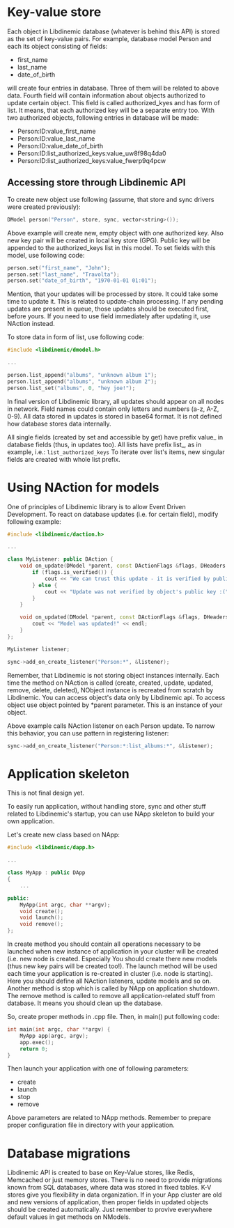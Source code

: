 Key-value store
===============

Each object in Libdinemic database (whatever is behind this API) is stored as the
set of key-value pairs. For example, database model Person and each its object
consisting of fields:
 - first_name
 - last_name
 - date_of_birth

will create four entries in database. Three of them will be related to above
data. Fourth field will contain information about objects authorized to update
certain object. This field is called authorized_kyes and has form of list. It
means, that each authorized key will be a separate entry too. With two
authorized objects, following entries in database will be made:
  - Person:ID:value_first_name
  - Person:ID:value_last_name
  - Person:ID:value_date_of_birth
  - Person:ID:list_authorized_keys:value_uw8f98q4da0
  - Person:ID:list_authorized_keys:value_fwerp9q4pcw


Accessing store through Libdinemic API
--------------------------------
To create new object use following (assume, that store and sync drivers were
created previously):
```C++
DModel person("Person", store, sync, vector<string>());
```
Above example will create new, empty object with one authorized key. Also new
key pair will be created in local key store (GPG). Public key will be appended
to the authorized_keys list in this model. To set fields with this model, use
following code:
```C++
person.set("first_name", "John");
person.set("last_name", "Travolta");
person.set("date_of_birth", "1970-01-01 01:01");
```

Mention, that your updates will be processed by store. It could take some time
to update it. This is related to update-chain processing. If any pending
updates are present in queue, those updates should be executed first, before
yours. If you need to use field immediately after updating it, use NAction
instead.

To store data in form of list, use following code:
```C++
#include <libdinemic/dmodel.h>

...

person.list_append("albums", "unknown album 1");
person.list_append("albums", "unknown album 2");
person.list_set("albums", 0, "hey joe!");
```

In final version of Libdinemic library, all updates should appear on all nodes in
network. Field names could contain only letters and numbers (a-z, A-Z, 0-9).
All data stored in updates is stored in base64 format. It is not defined how
database stores data internally.

All single fields (created by set and accessible by get) have prefix value_ in
database fields (thus, in updates too). All lists have prefix list_, as in
example, i.e.:
``` list_authorized_keys ```
To iterate over list's items, new singular fields are created with whole list
prefix.

Using NAction for models
========================
One of principles of Libdinemic library is to allow Event Driven Development. To
react on database updates (i.e. for certain field), modify following example:
```C++
#include <libdinemic/daction.h>

...

class MyListener: public DAction {
    void on_update(DModel *parent, const DActionFlags &flags, DHeaders &headers, const string &key, const string &old_value, const string &new_value) {
        if (flags.is_verified()) {
            cout << "We can trust this update - it is verified by public key!" << endl;
        } else {
            cout << "Update was not verified by object's public key :(" << endl;
        }
    }

    void on_updated(DModel *parent, const DActionFlags &flags, DHeaders &headers, const string &key, const string &old_value, const string &new_value) {
        cout << "Model was updated!" << endl;
    }
};

MyListener listener;

sync->add_on_create_listener("Person:*", &listener);
```

Remember, that Libdinemic is not storing object instances internally. Each time the
method on NAction is called (create, created, update, updated, remove, delete,
deleted), NObject instance is recreated from scratch by Libdinemic. You can access
object's data only by Libdinemic api. To access object use object pointed by *parent
parameter. This is an instance of your object.

Above example calls NAction listener on each Person update. To narrow this
behavior, you can use pattern in registering listener:
```C++
sync->add_on_create_listener("Person:*:list_albums:*", &listener);
```

Application skeleton
====================
This is not final design yet.

To easily run application, without handling store, sync and other stuff related
to Libdinemic's startup, you can use NApp skeleton to build your own application.

Let's create new class based on NApp:
```C++
#include <libdinemic/dapp.h>

...

class MyApp : public DApp
{
    ...

public:
    MyApp(int argc, char **argv);
    void create();
    void launch();
    void remove();
};
```

In create method you should contain all operations necessary to be launched
when new instance of application in your cluster will be created (i.e. new node
is created. Especially You should create there new models (thus new key pairs
will be created too!). The launch method will be used each time your
application is re-created in cluster (i.e. node is starting). Here you should
define all NAction listeners, update models and so on. Another method is stop
which is called by NApp on application shutdown. The remove method is called
to remove all application-related stuff from database. It means you should
clean up the database.

So, create proper methods in .cpp file. Then, in main() put following code:
```C++
int main(int argc, char **argv) {
    MyApp app(argc, argv);
    app.exec();
    return 0;
}
```

Then launch your application with one of following parameters:
* create
* launch
* stop
* remove

Above parameters are related to NApp methods. Remember to prepare proper
configuration file in directory with your application.

Database migrations
===================
Libdinemic API is created to base on Key-Value stores, like Redis, Memcached or just
memory stores. There is no need to provide migrations known from SQL databases,
where data was stored in fixed tables. K-V stores give you flexibility in data
organization. If in your App cluster are old and new versions of application,
then proper fields in updated objects should be created automatically. Just
remember to provive everywhere default values in get methods on NModels.
